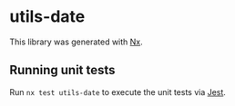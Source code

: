 # utils-date

This library was generated with [Nx](https://nx.dev).

## Running unit tests

Run `nx test utils-date` to execute the unit tests via [Jest](https://jestjs.io).
